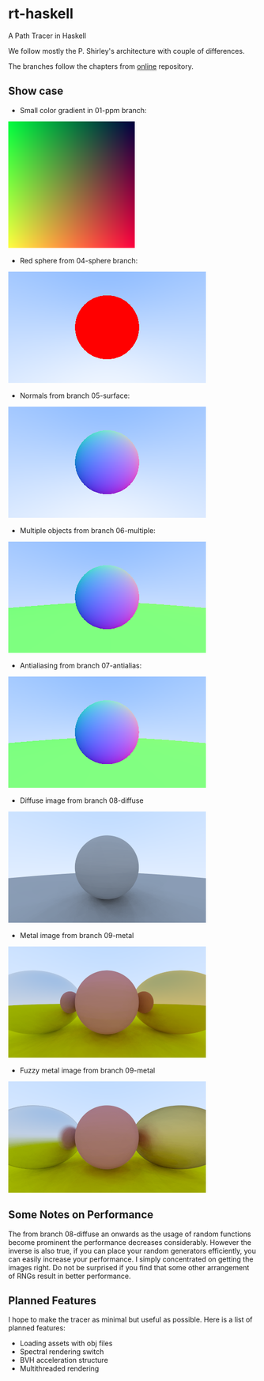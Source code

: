 # rt-haskell

A Path Tracer in Haskell

We follow mostly the P. Shirley's architecture with couple of differences.

The branches follow the chapters from [online](raytracing.github.io/)
repository.


## Show case

- Small color gradient in 01-ppm branch:

![ppm-color-gradient](./images/gradient.png)


- Red sphere from 04-sphere branch:

![red-sphere](./images/sphere.png)

- Normals from branch 05-surface:

![surface-normals](./images/05-surface.png)

- Multiple objects from branch 06-multiple:

![multiple-normals](./images/multiple.png)

- Antialiasing from branch 07-antialias:

![antialias-normals](./images/antialias.png)

- Diffuse image from branch 08-diffuse

![diffuse-image](./images/diffuse.png)

- Metal image from branch 09-metal

![metal-image-01](./images/metal.png)

- Fuzzy metal image from branch 09-metal

![metal-image-02](./images/fuzzmetal.png)


## Some Notes on Performance

The from branch 08-diffuse an onwards as the usage of random functions become
prominent the performance decreases considerably. However the inverse is also
true, if you can place your random generators efficiently, you can easily
increase your performance. I simply concentrated on getting the images right.
Do not be surprised if you find that some other arrangement of RNGs result in
better performance.

## Planned Features

I hope to make the tracer as minimal but useful as possible.
Here is a list of planned features:

- Loading assets with obj files
- Spectral rendering switch
- BVH acceleration structure
- Multithreaded rendering
